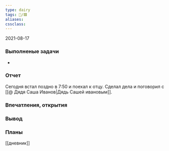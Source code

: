 ```yaml
---
type: dairy
tags: 📜️/🟥️
aliases: 
cssclass:
---
```


 2021-08-17


### Выполненые задачи

-

### Отчет

Сегодня встал поздно в 7:50 и поехал к отцу. Сделал дела и поговорил с [[@ Дядя Саша Иванов|Дядь Сашей ивановым]].


### Впечатления, открытия



### Вывод

### Планы


[[дневник]]
